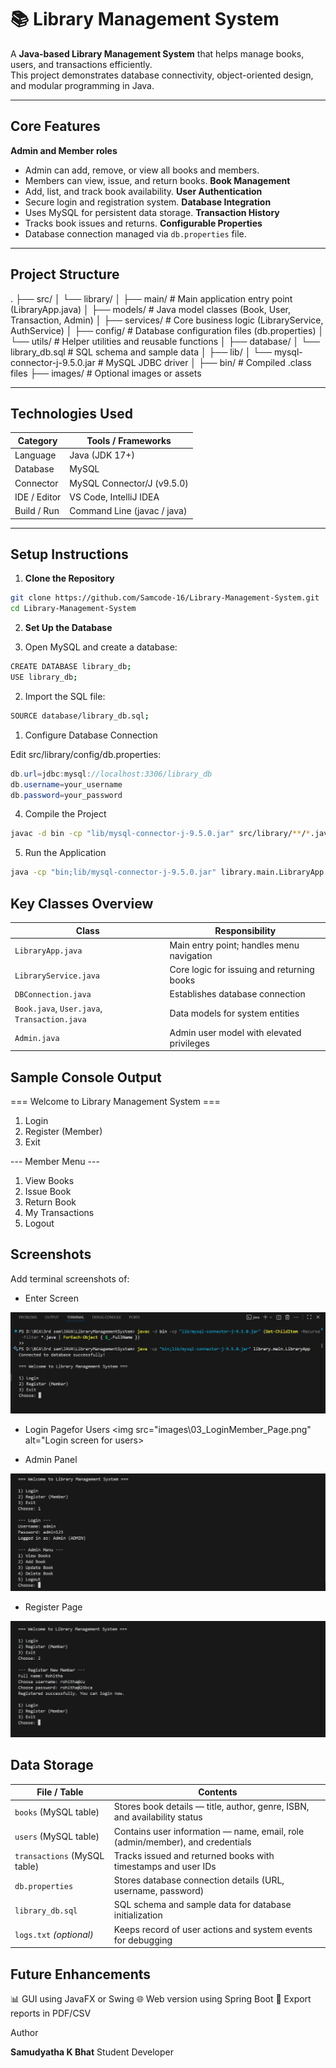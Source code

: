 # 📚 Library Management System  

A **Java-based Library Management System** that helps manage books, users, and transactions efficiently.  
This project demonstrates database connectivity, object-oriented design, and modular programming in Java.

---

## Core Features

  **Admin and Member roles**
  - Admin can add, remove, or view all books and members.
  - Members can view, issue, and return books.
  **Book Management**
  - Add, list, and track book availability.
  **User Authentication**
  - Secure login and registration system.
  **Database Integration**
  - Uses MySQL for persistent data storage.
  **Transaction History**
  - Tracks book issues and returns.
  **Configurable Properties**
  - Database connection managed via `db.properties` file.

---

## Project Structure

.
├── src/
│ └── library/
│ ├── main/ # Main application entry point (LibraryApp.java)
│ ├── models/ # Java model classes (Book, User, Transaction, Admin)
│ ├── services/ # Core business logic (LibraryService, AuthService)
│ ├── config/ # Database configuration files (db.properties)
│ └── utils/ # Helper utilities and reusable functions
│
├── database/
│ └── library_db.sql # SQL schema and sample data
│
├── lib/
│ └── mysql-connector-j-9.5.0.jar # MySQL JDBC driver
│
├── bin/ # Compiled .class files
├── images/ # Optional images or assets


---

##  Technologies Used

| Category     | Tools / Frameworks          |
| ------------ | --------------------------- |
| Language     | Java (JDK 17+)              |
| Database     | MySQL                       |
| Connector    | MySQL Connector/J (v9.5.0)  |
| IDE / Editor | VS Code, IntelliJ IDEA      |
| Build / Run  | Command Line (javac / java) |

---

##  Setup Instructions

1. **Clone the Repository**

```bash
git clone https://github.com/Samcode-16/Library-Management-System.git
cd Library-Management-System
```

2. **Set Up the Database**

1. Open MySQL and create a database:

``` bash
CREATE DATABASE library_db;
USE library_db;
```

2. Import the SQL file:
```bash
SOURCE database/library_db.sql;
```

1. Configure Database Connection

Edit src/library/config/db.properties:

```java
db.url=jdbc:mysql://localhost:3306/library_db
db.username=your_username
db.password=your_password
```

4. Compile the Project

```bash
javac -d bin -cp "lib/mysql-connector-j-9.5.0.jar" src/library/**/*.java
```

5. Run the Application

```bash
java -cp "bin;lib/mysql-connector-j-9.5.0.jar" library.main.LibraryApp
```
## Key Classes Overview

| Class                                        | Responsibility                             |
| -------------------------------------------- | ------------------------------------------ |
| `LibraryApp.java`                            | Main entry point; handles menu navigation  |
| `LibraryService.java`                        | Core logic for issuing and returning books |
| `DBConnection.java`                          | Establishes database connection            |
| `Book.java`, `User.java`, `Transaction.java` | Data models for system entities            |
| `Admin.java`                                 | Admin user model with elevated privileges  |

## Sample Console Output

=== Welcome to Library Management System ===
1) Login
2) Register (Member)
3) Exit

--- Member Menu ---
1) View Books
2) Issue Book
3) Return Book
4) My Transactions
5) Logout

## Screenshots

Add terminal screenshots of:

- Enter Screen
<img src="images\01_Welcome_Page.png" alt = "Entering screen">

- Login Pagefor Users
<img src="images\03_LoginMember_Page.png" alt="Login screen for users>

- Admin Panel
<img src="images\02_LoginAdmin_Page.png" alt="Login for admins">

- Register Page
<img src="images\04_RegisterMember_Page.png" alt="Register member page">

##  Data Storage

| File / Table                 | Contents                                                                      |
| ---------------------------- | ----------------------------------------------------------------------------- |
| `books` (MySQL table)        | Stores book details — title, author, genre, ISBN, and availability status     |
| `users` (MySQL table)        | Contains user information — name, email, role (admin/member), and credentials |
| `transactions` (MySQL table) | Tracks issued and returned books with timestamps and user IDs                 |
| `db.properties`              | Stores database connection details (URL, username, password)                  |
| `library_db.sql`             | SQL schema and sample data for database initialization                        |
| `logs.txt` *(optional)*      | Keeps record of user actions and system events for debugging                  |


## Future Enhancements

📊 GUI using JavaFX or Swing
🌐 Web version using Spring Boot
🧾 Export reports in PDF/CSV

Author

**Samudyatha K Bhat**
Student Developer